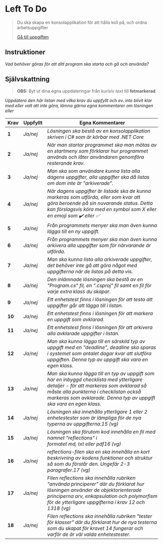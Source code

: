 # Left To Do

> Du ska skapa en konsolapplikation för att hålla koll på, och ordna arbetsuppgifter
> 
> [Gå till uppgiften](https://ju.instructure.com/courses/5951/assignments/22264)

## Instruktioner

*Vad behöver göras för att ditt program ska starta och gå och använda?*

## Självskattning
>**OBS:** Byt ut dina egna uppdateringar från *kurisiv text* till **fetmarkerad**.

*Uppdatera den här listan med vilka krav du uppfyllt och ev. inte blivit klar med eller valt att inte göra, lämna gärna egna kommentarer om lösningen eller*


 |Krav|Uppfyllt|Egna Kommentarer|
 |---|---|---|
|**1**  |*Ja/nej*| *Lösningen ska bestå av en konsolapplikation skriven i C# som är körbar med .NET Core*|
|**2**  |*Ja/nej*| *När man startar programmet ska man mötas av en startmeny som förklarar hur programmet används och låter användaren genomföra resterande krav.*|
|**3**  |*Ja/nej*| *Man ska som användare kunna lista alla dagens uppgifter, alla uppgifter ska då listas om dom inte är "arkiverade".*|
|**4**  |*Ja/nej*| *När dagens uppgifter är listade ska de kunna markeras som utförda, eller som kvar att göra beroende på sin nuvarande status. Detta kan förslagsvis köra med en symbol som X eller en emoji som ✔️ eller ✅*|
|**5**  |*Ja/nej*| *Från programmets menyer ska man även kunna lägga till en ny uppgift.*|
|**6**  |*Ja/nej*| *Från programmets menyer ska man även kunna arkivera alla uppgifter som för närvarande är utförda.*|
|**7**  |*Ja/nej*| *Man ska kunna lista alla arkiverade uppgifter, det behöver inte gå att göra något med uppgifterna när de listas på detta vis.*|
|**8**  |*Ja/nej*| *Den inlämnade lösningen ska bestå av en "Program.cs" fil, en ".csproj" fil samt en fil för varje extra klass du skapar.*|
|**9**  |*Ja/nej*| *Ett enhetstest finns i lösningen för att testa att uppgifter går att lägga till i listan.*|
|**10**  |*Ja/nej*| *Ett enhetstest finns i lösningen för att markera en uppgift som avklarad.*|
|**11**  |*Ja/nej*| *Ett enhetstest finns i lösningen för att arkivera alla avklarade uppgifter i listan.*|
|**12**  |*Ja/nej*| *Man ska kunna lägga till en särskild typ av uppgift med en "deadline", deadline ska sparas i systemet som antalet dagar kvar att slutföra uppgiften. Denna typ av uppgift ska vara en egen klass.*|
|**13**  |*Ja/nej*| *Man ska kunna lägga till en typ av uppgift som har en inbyggd checklista med ytterligare detaljer - för att markeras som avklarad så måste alla punkterna i checklistan också markeras som avklarade. Denna typ av uppgift ska vara en egen klass.*|
|**14**  |*Ja/nej*| *Lösningen ska innehålla ytterligare 1 eller 2 enhetestester som är lämpliga för de nya typerna av uppgifterna.15 (vg)*|
|**15**  |*Ja/nej*| *Lösningen ska förutom kod innehålla en fil med namnet "reflections" i formatet md, txt eller pdf16 (vg)*|
|**16**  |*Ja/nej*| *reflections-filen ska en ska innehålla en kort beskrivning av kodens funktioner och struktur så som du förstår den. Ungefär 2-3 paragrafer.17 (vg)*|
|**17**  |*Ja/nej*| *Filen reflections ska innehålla rubriken "använda principerer" där du förklarat hur lösningen använder de objektorienterade principerna arv, enkapsulation och polymorfism för de ytterligare uppgifterna i krav 12 och 1318 (vg)*|
|**18**  |*Ja/nej*| *Filen reflections ska innehålla rubriken "tester för klasser" där du förklarat hur de nya testerna som du skapat för kravet 14 fungerar och varför de är väl valda enhetestester.*|
